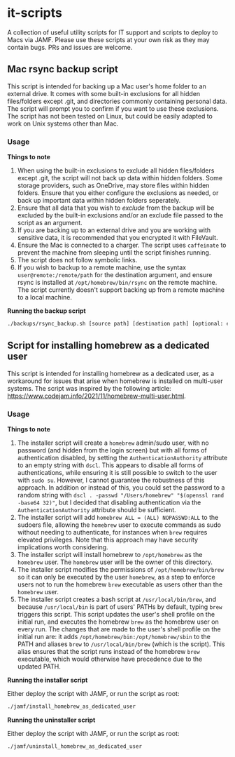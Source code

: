 # it-scripts

A collection of useful utility scripts for IT support and scripts to deploy to Macs via JAMF. Please use these scripts at your own risk as they may contain bugs. PRs and issues are welcome.

## Mac rsync backup script

This script is intended for backing up a Mac user's home folder to an external drive. It comes with some built-in exclusions for all hidden files/folders except .git, and directories commonly containing personal data. The script will prompt you to confirm if you want to use these exclusions. The script has not been tested on Linux, but could be easily adapted to work on Unix systems other than Mac.

### Usage

**Things to note**

1. When using the built-in exclusions to exclude all hidden files/folders except .git, the script will not back up data within hidden folders. Some storage providers, such as OneDrive, may store files within hidden folders. Ensure that you either configure the exclusions as needed, or back up important data within hidden folders seperately.
1. Ensure that all data that you wish to *exclude* from the backup will be excluded by the built-in exclusions and/or an exclude file passed to the script as an argument.
1. If you are backing up to an external drive and you are working with sensitive data, it is recommended that you encrypted it with FileVault.
1. Ensure the Mac is connected to a charger. The script uses `caffeinate` to prevent the machine from sleeping until the script finishes running.
1. The script does not follow symbolic links.
1. If you wish to backup to a remote machine, use the syntax `user@remote:/remote/path` for the destination argument, and ensure rsync is installed at `/opt/homebrew/bin/rsync` on the remote machine. The script currently doesn't support backing up from a remote machine to a local machine.

**Running the backup script**

```sh
./backups/rsync_backup.sh [source path] [destination path] [optional: exclude file]
```

## Script for installing homebrew as a dedicated user

This script is intended for installing homebrew as a dedicated user, as a workaround for issues that arise when homebrew is installed on multi-user systems. The script was inspired by the following article: https://www.codejam.info/2021/11/homebrew-multi-user.html.

### Usage

**Things to note**

1. The installer script will create a `homebrew` admin/sudo user, with no password (and hidden from the login screen) but with all forms of authentication disabled, by setting the `AuthenticationAuthority` attribute to an empty string with `dscl`. This appears to disable all forms of authentications, while ensuring it is still possible to switch to the user with `sudo su`. However, I cannot guarantee the robustness of this approach. In addition or instead of this, you could set the password to a random string with `dscl . -passwd "/Users/homebrew" "$(openssl rand -base64 32)"`, but I decided that disabling authentication via the `AuthenticationAuthority` attribute should be sufficient.
1. The installer script will add `homebrew ALL = (ALL) NOPASSWD:ALL` to the sudoers file, allowing the `homebrew` user to execute commands as sudo without needing to authenticate, for instances when `brew` requires elevated privileges. Note that this approach may have security implications worth considering.
1. The installer script will install homebrew to `/opt/homebrew` as the `homebrew` user. The `homebrew` user will be the owner of this directory.
1. The installer script modifies the permissions of `/opt/homebrew/bin/brew` so it can only be executed by the user `homebrew`, as a step to enforce users not to run the homebrew `brew` executable as users other than the `homebrew` user.
1. The installer script creates a bash script at `/usr/local/bin/brew`, and because `/usr/local/bin` is part of users' PATHs by default, typing `brew` triggers this script. This script updates the user's shell profile on the initial run, and executes the homebrew `brew` as the homebrew user on every run. The changes that are made to the user's shell profile on the initial run are: it adds `/opt/homebrew/bin:/opt/homebrew/sbin` to the PATH and aliases `brew` to `/usr/local/bin/brew` (which is the script). This alias ensures that the script runs instead of the homebrew `brew` executable, which would otherwise have precedence due to the updated PATH.

**Running the installer script**

Either deploy the script with JAMF, or run the script as root:

```sh
./jamf/install_homebrew_as_dedicated_user
```

**Running the uninstaller script**

Either deploy the script with JAMF, or run the script as root:

```sh
./jamf/uninstall_homebrew_as_dedicated_user
```
